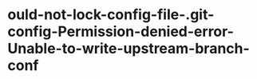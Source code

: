 # ould-not-lock-config-file-.git-config-Permission-denied-error-Unable-to-write-upstream-branch-conf